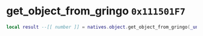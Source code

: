 # get_object_from_gringo `0x111501F7`

```lua
local result --[[ number ]] = natives.object.get_object_from_gringo(_unk0 --[[ number ]])
```